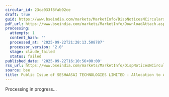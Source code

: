 ```yaml
---
circular_id: 23ca033f8fab92ce
draft: true
guid: https://www.bseindia.com/markets/MarketInfo/DispNoticesNCirculars.aspx?Noticeid={3F3A3B72-6B84-49BE-B51B-4FDD472480C2}&noticeno=20250922-58&dt=09/22/2025&icount=58&totcount=58&flag=0
pdf_url: https://www.bseindia.com/markets/MarketInfo/DownloadAttach.aspx?id=20250922-58&attachedId=dc5d289d-dce6-444d-850b-84b0bb72bf47
processing:
  attempts: 1
  content_hash: ''
  processed_at: '2025-09-22T21:28:13.508787'
  processor_version: '2.0'
  stage: claude_failed
  status: failed
published_date: '2025-09-22T16:10:56+00:00'
rss_url: https://www.bseindia.com/markets/MarketInfo/DispNoticesNCirculars.aspx?Noticeid={3F3A3B72-6B84-49BE-B51B-4FDD472480C2}&noticeno=20250922-58&dt=09/22/2025&icount=58&totcount=58&flag=0
source: bse
title: Public Issue of SESHAASAI TECHNOLOGIES LIMITED - Allocation to Anchor Investors.
---
```


Processing in progress...
